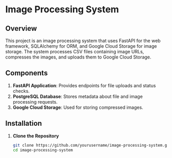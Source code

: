 # Image Processing System

## Overview

This project is an image processing system that uses FastAPI for the web framework, SQLAlchemy for ORM, and Google Cloud Storage for image storage. The system processes CSV files containing image URLs, compresses the images, and uploads them to Google Cloud Storage.

## Components

1. **FastAPI Application**: Provides endpoints for file uploads and status checks.
2. **PostgreSQL Database**: Stores metadata about file and image processing requests.
3. **Google Cloud Storage**: Used for storing compressed images.

## Installation

1. **Clone the Repository**

   ```bash
   git clone https://github.com/yourusername/image-processing-system.git
   cd image-processing-system
